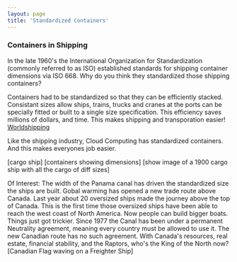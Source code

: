 ```yaml
---
layout: page
title: 'Standardized Containers'
---
```


### Containers in Shipping

In the late 1960's the International Organization for Standardization (commonly referred to as ISO) established standards for shipping container dimensions via ISO 668. Why do you think they standardized those shipping containers? 

Containers had to be standardized so that they can be efficiently stacked. Consistant sizes allow ships, trains, trucks and cranes at the ports can be specially fitted or built to a single size specification. This efficiency saves millions of dollars, and time. This makes shipping and transporation easier! [Worldshipping](https://www.worldshipping.org/about-the-industry/containers)

Like the shipping industry, Cloud Computing has standardized containers. And this makes everyones job easier.  

[cargo ship] [containers showing dimensions] [show image of a 1900 cargo ship with all the cargo of diff sizes]

Of Interest: The width of the Panama canal has driven the standardized size the ships are built. Gobal warming has opened a new trade route above Canada. Last year about 20 oversized ships made the journey above the top of Canada. This is the first time those oversized ships have been able to reach the west coast of North America. Now people can build bigger boats. Things just got trickier. Since 1977 the Canal has been under a permanent Neutrality agreement, meaning every country must be allowed to use it. The new Canadian route has no such agreement. With Canada's resources, real estate, financial stability, and the Raptors, who's the King of the North now? [Canadian Flag waving on a Freighter Ship]

